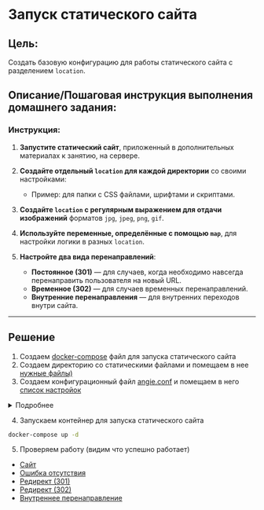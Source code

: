# Запуск статического сайта

## Цель:
Создать базовую конфигурацию для работы статического сайта с разделением `location`.

## Описание/Пошаговая инструкция выполнения домашнего задания:

### Инструкция:

1. **Запустите статический сайт**, приложенный в дополнительных материалах к занятию, на сервере.

2. **Создайте отдельный `location` для каждой директории** со своими настройками:
    - Пример: для папки с CSS файлами, шрифтами и скриптами.

3. **Создайте `location` с регулярным выражением для отдачи изображений** форматов `jpg`, `jpeg`, `png`, `gif`.

4. **Используйте переменные, определённые с помощью `map`**, для настройки логики в разных `location`.

5. **Настройте два вида перенаправлений**:
    - **Постоянное (301)** — для случаев, когда необходимо навсегда перенаправить пользователя на новый URL.
    - **Временное (302)** — для случаев временных перенаправлений.
    - **Внутренние перенаправления** — для внутренних переходов внутри сайта.

---
## Решение

1. Создаем [docker-compose](docker-compose.yml) файл для  запуска статического сайта
2. Создаем директорию со статическими файлами и помещаем в нее [нужные файлы)](html)
3. Создаем конфигурационный файл [angie.conf](config/angie.conf) и помещаем в него [список настройок](config/angie.conf)
<details>
<summary>Подробнее</summary>

```yaml

worker_processes 1;

events {
    worker_connections 1024;
}

http {
    include       mime.types;
    default_type  application/octet-stream;
    root /usr/share/angie/html;

    # Определяем переменные с помощью map
    map $request_uri $assets_dir {
        default "assets";
    }

    map $request_uri $css_dir {
        default "assets/css";
    }

    map $request_uri $fonts_dir {
        default "assets/fonts";
    }

    map $request_uri $js_dir {
        default "assets/js";
    }

    map $request_uri $images_dir {
        default "images";
    }

    server {
        listen       80;
        server_name  localhost;


        # Перенаправление favicon.ico на favicon-16x16.png
        location = /favicon.ico {
            rewrite ^/favicon.ico$ /favicon-16x16.png last;  # Внутреннее перенаправление
            log_not_found off;                              # Отключаем логирование, если файл не найден
            access_log off;                                 # Отключаем логирование доступа
        }

        # Обработка favicon-16x16.png
        location = /favicon-16x16.png {
            root /usr/share/angie/html/images/favicons; # Укажите путь к папке с изображениями
            log_not_found off;              # Отключаем логирование, если файл не найден
            access_log off;                 # Отключаем логирование доступа
        }


        # Главная страница
        location / {
            index index.html;
        }

        # Директория /assets/css
        location /$css_dir/ {
            autoindex on;           # Включаем показ содержимого директории
            try_files $uri $uri/ =404; # Проверяем наличие файлов
        }

        # Директория /assets/fonts
        location /$fonts_dir/ {
            autoindex off;          # Отключаем показ содержимого директории
            try_files $uri $uri/ =404;
        }

        # Директория /assets/js
        location /$js_dir/ {
            autoindex off;
            try_files $uri $uri/ =404;
        }

        location ~* \.(jpg|jpeg|png|gif)$ {
            root   /usr/share/angie/html; # Укажите путь к папке с изображениями
            expires 30d;                    # Устанавливаем кэширование изображений на 30 дней
            access_log off;                 # Отключаем логирование доступа к изображениям
        }

        # Директория /images
        location /$images_dir/ {
            autoindex on;
            try_files $uri $uri/ =404;
        }

        # Директория /error
        location /error/ {
            index index.html;
            internal;               # Внутреннее перенаправление
        }

        # Обработка ошибок 500, 502, 503, 504
        error_page  500 502 503 504 /50x.html;
        location = /50x.html {
            root   error/index.html;
        }

        # Обработка ошибок 404
        error_page 404 /error/index.html;
        location = /error/index.html {
            internal;               # Внутреннее использование страницы ошибки
        }


        # Внутреннее перенаправление
        location /old-page {
            rewrite ^/old-page$ / redirect; # Внутреннее перенаправление на новую страницу
        }

        # Внешнее перенаправление (301)
        location /redirect-permanent {
            return 301 https://otus.ru/lessons/angie/; # Постоянное перенаправление на новый URL
        }

        # Внешнее перенаправление (302)
        location /redirect-temporary {
            return 302 https://otus.ru/lessons/angie/; # Временное перенаправление
        }
    }
}


```


</details>


4. Запускаем контейнер для запуска статического сайта

```sh
docker-compose up -d 
```

5. Проверяем работу (видим что успешно работает)

* [Сайт](http://localhost:)  
* [Ошибка отсутствия](http://localhost/no_data_found)
* [Редирект (301)](http://localhost/redirect-permanent)
* [Редирект (302)](http://localhost/redirect-temporary)
* [Внутреннее перенаправление](http://localhost/old-page)








